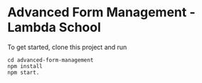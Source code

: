# Advanced Form Management - Lambda School

To get started, clone this project and run

```
cd advanced-form-management
npm install
npm start.
```
